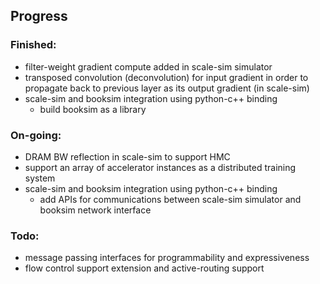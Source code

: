 ## Progress

### Finished:
- filter-weight gradient compute added in scale-sim simulator
- transposed convolution (deconvolution) for input gradient in order to propagate back to previous layer as its output gradient (in scale-sim)
- scale-sim and booksim integration using python-c++ binding
     - build booksim as a library

### On-going:
- DRAM BW reflection in scale-sim to support HMC
- support an array of accelerator instances as a distributed training system
- scale-sim and booksim integration using python-c++ binding
     - add APIs for communications between scale-sim simulator and booksim network interface

### Todo:
- message passing interfaces for programmability and expressiveness
- flow control support extension and active-routing support
